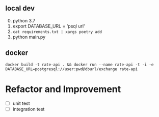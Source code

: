 ## local dev

0. python 3.7
0. export DATABASE_URL = 'psql url'
1. `cat requirements.txt | xargs poetry add` 
2. python main.py 


## docker

```
docker build -t rate-api . && docker run --name rate-api -t -i -e DATABASE_URL=postgresql://user:pwd@dburl/exchange rate-api 
```

# Refactor and Improvement

- [ ] unit test
- [ ] integration test 